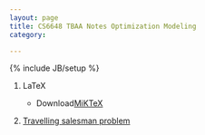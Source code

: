```yaml
---
layout: page
title: CS6648 TBAA Notes Optimization Modeling
category: 

---
```


{% include JB/setup %}

1. LaTeX
    - Download[MiKTeX](http://miktex.org/)

2. [Travelling salesman problem](https://en.wikipedia.org/wiki/Travelling_salesman_problem)
